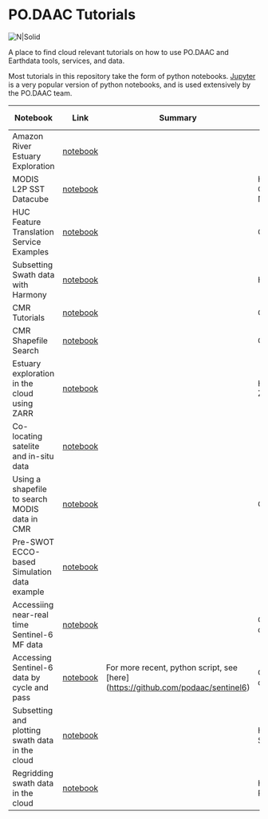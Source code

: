 # PO.DAAC Tutorials

![N|Solid](https://podaac.jpl.nasa.gov/sites/default/files/image/custom_thumbs/podaac_logo.png)


A place to find cloud relevant tutorials on how to use PO.DAAC and Earthdata tools, services, and data.

Most tutorials in this repository take the form of python notebooks. [Jupyter](https://jupyter.org/) is a very popular version of python notebooks, and is used extensively by the PO.DAAC team.

| Notebook| Link | Summary | Services and Tools |
|----|-----| ----| ----|
|Amazon River Estuary Exploration|[notebook](./notebooks/AmazonRiver_Estuary_Exploration.ipynb)|||
|MODIS L2P SST Datacube|[notebook](./notebooks/MODIS_L2P_SST_DataCube.ipynb)||Harmony, GDAL NCO|
|HUC Feature Translation Service Examples|[notebook](./notebooks/HUC%20Feature%20Translation%20Service%20Examples.ipynb)||CMR, FTS|
|Subsetting Swath data with Harmony |[notebook](./notebooks/harmony%20subsetting/Harmony%20L2%20Subsetter.ipynb)||Harmony|
|CMR Tutorials|[notebook](./notebooks/podaac_cmr_tutorial.ipynb)||CMR|
|CMR Shapefile Search|[notebook](./notebooks/Podaac_CMR_Shapefile_Search.ipynb)||CMR|
|Estuary exploration in the cloud using ZARR|[notebook](./notebooks/SWOT-EA-2021/Estuary_explore_inCloud_zarr.ipynb)||Harmony, ZARR|
|Co-locating satelite and in-situ data|[notebook](./notebooks/SWOT-EA-2021/Colocate_satellite_insitu_ocean.ipynb)|||
|Using a shapefile to search MODIS data in CMR|[notebook](./notebooks/PODAAC_CMR_Shapefile_Search_MODIS_UAT.ipynb)||CMR|
|Pre-SWOT ECCO-based Simulation data example|[notebook](./notebooks/Pre-SWOT_Numerical_Simulation_Demo.ipynb)|||
|Accessiing near-real time Sentinel-6 MF data|[notebook](./notebooks/sentinel-6/Access_Sentinel6_NRT.ipynb)||CMR, download|
|Accessing Sentinel-6 data by cycle and pass|[notebook](./notebooks/sentinel-6/Access_Sentinel6_By_CyclePass.ipynb)| For more recent, python script, see [here] (https://github.com/podaac/sentinel6)|CMR, download|
|Subsetting and plotting swath data in the cloud|[notebook](./notebooks/Cloud%20L2SS%20subset%20and%20plot%20-%20JH.ipynb)||Harmony, Subsetting|
|Regridding swath data in the cloud|[notebook](./notebooks/l2-regridding/reprojection%20notebook.ipynb)||Harmony, Regridding|
